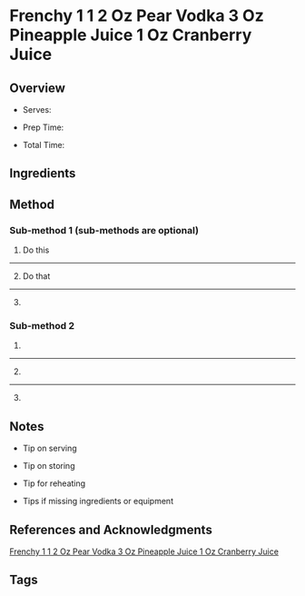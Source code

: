 # Frenchy 1 1 2 Oz Pear Vodka 3 Oz Pineapple Juice 1 Oz Cranberry Juice

## Overview

- Serves:

- Prep Time:

- Total Time:

## Ingredients



## Method

### Sub-method 1 (sub-methods are optional)

1. Do this
---
2. Do that
---
3.

### Sub-method 2

1.
---
2.
---
3.

## Notes

- Tip on serving

- Tip on storing

- Tip for reheating

- Tips if missing ingredients or equipment

## References and Acknowledgments

[Frenchy 1 1 2 Oz Pear Vodka 3 Oz Pineapple Juice 1 Oz Cranberry Juice](http://www.pinfoody.com/frenchy-1-1-2-oz-pear-vodka-3-oz-pineapple-juice-1-oz-cranberry-juice/)

## Tags


